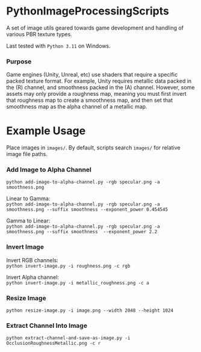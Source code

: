 # PythonImageProcessingScripts

A set of image utils geared towards game development and handling of various PBR texture types.

Last tested with `Python 3.11` on Windows.

### Purpose
Game engines (Unity, Unreal, etc) use shaders that require a specific packed texture format. For example, Unity requires metallic data packed in the (R) channel, and smoothness packed in the (A) channel. However, some assets may only provide a roughness map, meaning you must first invert that roughness map to create a smoothness map, and then set that smoothness map as the alpha channel of a metallic map.

# Example Usage

Place images in `images/`. By default, scripts search `images/` for relative image file paths.

### Add Image to Alpha Channel
`python add-image-to-alpha-channel.py -rgb specular.png -a smoothness.png`

Linear to Gamma:\
`python add-image-to-alpha-channel.py -rgb specular.png -a smoothness.png --suffix smoothness --exponent_power 0.454545`

Gamma to Linear:\
`python add-image-to-alpha-channel.py -rgb specular.png -a smoothness.png --suffix smoothness  --exponent_power 2.2`

### Invert Image

Invert RGB channels:\
`python invert-image.py -i roughness.png -c rgb`

Invert Alpha channel:\
`python invert-image.py -i metallic_roughness.png -c a`

### Resize Image
`python resize-image.py -i image.png --width 2048 --height 1024`

### Extract Channel Into Image
`python extract-channel-and-save-as-image.py -i OcclusionRoughnessMetallic.png -c r`